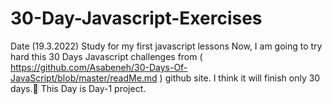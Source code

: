 # 30-Day-Javascript-Exercises
Date (19.3.2022)
Study for my first javascript lessons
Now, I am going to try hard this 30 Days Javascript challenges from ( https://github.com/Asabeneh/30-Days-Of-JavaScript/blob/master/readMe.md ) github site.
I think it will finish only 30 days.🎉
This Day is Day-1 project.
